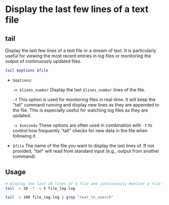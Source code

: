 # Display the last few lines of a text file

## tail

Display the last few lines of a text file or a stream of text. It is particularly useful for viewing the most recent entries in log files or monitoring the output of continuously updated files.

```bash
tail $options $file
```

- `$options`:

  `-n $lines_number` Display the last `$lines_number` lines of the file.

  `-f` This option is used for monitoring files in real-time. It will keep the "tail" command running and display new lines as they are appended to the file. This is especially useful for watching log files as they are updated.

  `-s $seconds` These options are often used in combination with `-f` to control how frequently "tail" checks for new data in the file when following it.

- `$file` The name of the file you want to display the last lines of. If not provided, "tail" will read from standard input (e.g., output from another command).

## Usage

```bash
# display the last 10 lines of a file and continuously monitor a file for new data every 5 seconds
tail -n 10 -f -s 5 file_log.log

tail -n 100 file_log.log | grep "text_to_search"
```
